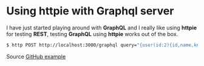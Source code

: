 # Using httpie with Graphql server

I have just started playing around with **GraphQL** and I really like using **httpie** for testing **REST**, testing **GraphQL** using **httpie** works out of the box.

```bash
$ http POST http://localhost:3000/graphql query="{user(id:2){id,name,knowledge{language,frameworks}}}"
```

Source [GitHub example](https://github.com/guilouro/simple-graphql-server)
